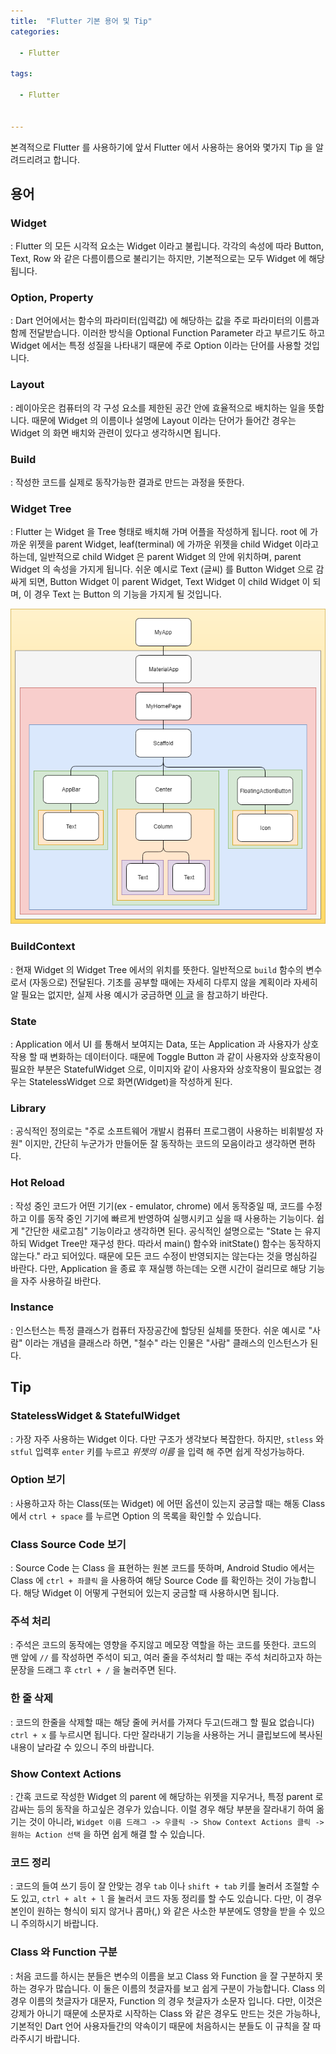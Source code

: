 ```yaml
---
title:  "Flutter 기본 용어 및 Tip"
categories:

  - Flutter

tags:

  - Flutter


---
```


본격적으로 Flutter 를 사용하기에 앞서 Flutter 에서 사용하는 용어와 몇가지 Tip 을 알려드리려고 합니다.

## 용어

### Widget

: Flutter 의 모든 시각적 요소는 Widget 이라고 불립니다. 각각의 속성에 따라 Button, Text, Row 와 같은 다름이름으로 불리기는 하지만, 기본적으로는 모두 Widget 에 해당됩니다. 

### Option, Property

: Dart 언어에서는 함수의 파라미터(입력값) 에 해당하는 값을 주로 파라미터의 이름과 함께 전달받습니다. 이러한 방식을 Optional Function Parameter 라고 부르기도 하고 Widget 에서는 특정 성질을 나타내기 때문에 주로 Option 이라는 단어를 사용할 것입니다.

### Layout

: 레이아웃은 컴퓨터의 각 구성 요소를 제한된 공간 안에 효율적으로 배치하는 일을 뜻합니다. 때문에 Widget 의 이름이나 설명에 Layout 이라는 단어가 들어간 경우는 Widget 의 화면 배치와 관련이 있다고 생각하시면 됩니다.

### Build

: 작성한 코드를 실제로 동작가능한 결과로 만드는 과정을 뜻한다.

### Widget Tree

: Flutter 는 Widget 을 Tree 형태로 배치해 가며 어플을 작성하게 됩니다. root 에 가까운 위젯을 parent Widget, leaf(terminal) 에 가까운 위젯을 child Widget 이라고 하는데, 일반적으로 child Widget 은 parent Widget 의 안에 위치하며, parent Widget 의 속성을 가지게 됩니다. 쉬운 예시로 Text (글씨) 를 Button Widget 으로 감싸게 되면, Button Widget 이 parent Widget, Text Widget 이 child Widget 이 되며, 이 경우 Text 는 Button 의 기능을 가지게 될 것입니다.

![image](/assets/img/Flutter_post5/widget_tree.png)

### BuildContext

: 현재 Widget 의 Widget Tree 에서의 위치를 뜻한다. 일반적으로 `build` 함수의 변수로서 (자동으로) 전달된다. 기초를 공부할 때에는 자세히 다루지 않을 계획이라 자세히 알 필요는 없지만, 실제 사용 예시가 궁금하면 [이 글](https://javaexpert.tistory.com/978) 을 참고하기 바란다.

### State

: Application 에서 UI 를 통해서 보여지는 Data, 또는 Application 과 사용자가 상호작용 할 때 변화하는 데이터이다. 때문에 Toggle Button 과 같이 사용자와 상호작용이 필요한 부분은 StatefulWidget 으로, 이미지와 같이 사용자와 상호작용이 필요없는 경우는 StatelessWidget 으로 화면(Widget)을 작성하게 된다.

### Library

: 공식적인 정의로는 "주로 소프트웨어 개발시 컴퓨터 프로그램이 사용하는 비휘발성 자원" 이지만, 간단히 누군가가 만들어둔 잘 동작하는 코드의 모음이라고 생각하면 편하다. 

### Hot Reload

: 작성 중인 코드가 어떤 기기(ex - emulator, chrome) 에서 동작중일 때, 코드를 수정하고 이를 동작 중인 기기에 빠르게 반영하여 실행시키고 싶을 때 사용하는 기능이다. 쉽게 "간단한 새로고침" 기능이라고 생각하면 된다. 공식적인 설명으로는 "State 는 유지하되 Widget Tree만 재구성 한다. 따라서 main() 함수와 initState() 함수는 동작하지 않는다." 라고 되어있다. 때문에 모든 코드 수정이 반영되지는 않는다는 것을 명심하길 바란다. 다만, Application 을 종료 후 재실행 하는데는 오랜 시간이 걸리므로 해당 기능을 자주 사용하길 바란다.

### Instance

: 인스턴스는 특정 클래스가 컴퓨터 자장공간에 할당된 실체를 뜻한다. 쉬운 예시로 "사람" 이라는 개념을 클래스라 하면, "철수" 라는 인물은 "사람" 클래스의 인스턴스가 된다.



## Tip

### StatelessWidget & StatefulWidget

: 가장 자주 사용하는 Widget 이다. 다만 구조가 생각보다 복잡한다. 하지만, `stless` 와 `stful`  입력후 `enter` 키를 누르고 *위젯의 이름* 을 입력 해 주면 쉽게 작성가능하다.

### Option 보기

: 사용하고자 하는 Class(또는 Widget) 에 어떤 옵션이 있는지 궁금할 때는 해동 Class 에서 `ctrl + space` 를 누르면 Option 의 목록을 확인할 수 있습니다.

### Class Source Code 보기

: Source Code 는 Class 을 표현하는 원본 코드를 뜻하며, Android Studio 에서는 Class 에 `ctrl + 좌클릭` 을 사용하여 해당 Source Code 를 확인하는 것이 가능합니다. 해당 Widget 이 어떻게 구현되어 있는지 궁금할 때 사용하시면 됩니다.

### 주석 처리

: 주석은 코드의 동작에는 영향을 주지않고 메모장 역할을 하는 코드를 뜻한다. 코드의 맨 앞에 `//` 를 작성하면 주석이 되고, 여러 줄을 주석처리 할 때는 주석 처리하고자 하는 문장을 드래그 후 `ctrl + /` 을 눌러주면 된다. 

### 한 줄 삭제

: 코드의 한줄을 삭제할 때는 해당 줄에 커서를 가져다 두고(드래그 할 필요 없습니다) `ctrl + x` 를 누르시면 됩니다. 다만 잘라내기 기능을 사용하는 거니 클립보드에 복사된 내용이 날라갈 수 있으니 주의 바랍니다.

### Show Context Actions

: 간혹 코드로 작성한 Widget 의 parent 에 해당하는 위젯을 지우거나, 특정 parent 로 감싸는 등의 동작을 하고싶은 경우가 있습니다. 이럴 경우 해당 부분을 잘라내기 하여 옮기는 것이 아니라, `Widget 이름 드래그 -> 우클릭 -> Show Context Actions 클릭 -> 원하는 Action 선택` 을 하면 쉽게 해결 할 수 있습니다.

### 코드 정리

: 코드의 들여 쓰기 등이 잘 안맞는 경우 `tab` 이나 `shift + tab` 키를 눌러서 조절할 수도 있고, `ctrl + alt + l` 을 눌러서 코드 자동 정리를 할 수도 있습니다. 다만, 이 경우 본인이 원하는 형식이 되지 않거나 콤마(,) 와 같은 사소한 부분에도 영향을 받을 수 있으니 주의하시기 바랍니다.

### Class 와 Function 구분

: 처음 코드를 하시는 분들은 변수의 이름을 보고 Class 와 Function 을 잘 구분하지 못하는 경우가 많습니다. 이 둘은 이름의 첫글자를 보고 쉽게 구분이 가능합니다. Class 의 경우 이름의 첫글자가 대문자, Function 의 경우 첫글자가 소문자 입니다. 다만, 이것은 강제가 아니기 때문에 소문자로 시작하는 Class 와 같은 경우도 만드는 것은 가능하나, 기본적인 Dart 언어 사용자들간의 약속이기 때문에 처음하시는 분들도 이 규칙을 잘 따라주시기 바랍니다.




